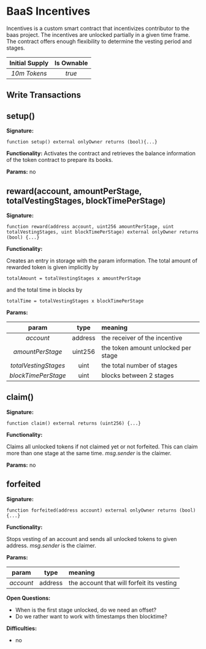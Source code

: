 # BaaS Incentives 

Incentives is a custom smart contract that incentivizes contributor to the baas project.
The incentives are unlocked partially in a given time frame. The contract offers enough
flexibility to determine the vesting period and stages.

**Initial Supply**  | **Is Ownable** 
| :-------------: |:-------------:| 
*10m Tokens* | *true*

## Write Transactions

## setup()
**Signature:** 
    
    function setup() external onlyOwner returns (bool){...}
    
**Functionality:** Activates the contract and retrieves the balance information of the token contract to prepare its books.

**Params:**
no


## reward(account, amountPerStage, totalVestingStages, blockTimePerStage) 
**Signature:**

    function reward(address account, uint256 amountPerStage, uint totalVestingStages, uint blockTimePerStage) external onlyOwner returns (bool) {...}

**Functionality:** 

Creates an entry in storage with the param information. The total amount of rewarded token is given implicitly by 
    
    totalAmount = totalVestingStages x amountPerStage 

and the total time in blocks by 
    
    totalTime = totalVestingStages x blockTimePerStage
 
**Params:**

param | type | meaning
| :-------------: |:-------------:|:-------------|
*account* | address | the receiver of the incentive
*amountPerStage* | uint256 | the token amount unlocked per stage
*totalVestingStages* | uint | the total number of stages
*blockTimePerStage* | uint | blocks between 2 stages
  

## claim() 
**Signature:**

    function claim() external returns (uint256) {...}

**Functionality:** 

Claims all unlocked tokens if not claimed yet or not forfeited. This can claim more than one stage at the same time. 
*msg.sender* is the claimer.
 
**Params:** no  
  
    
    
## forfeited
**Signature:**

    function forfeited(address account) external onlyOwner returns (bool) {...}

**Functionality:** 

Stops vesting of an account and sends all unlocked tokens to given address. 
*msg.sender* is the claimer.
 
**Params:** 
 

param | type | meaning
| :-------------: |:-------------:|:-------------|
*account* | address | the account that will forfeit its vesting  
  
    
**Open Questions:**
* When is the first stage unlocked, do we need an offset? 
* Do we rather want to work with timestamps then blocktime?

**Difficulties:**
* no 